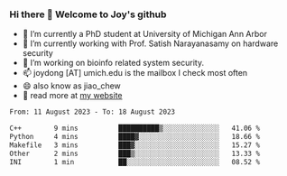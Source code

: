 ### Hi there 👋 Welcome to Joy's github

- 🔭 I’m currently a PhD student at University of Michigan Ann Arbor
- 🌱 I’m currently working with Prof. Satish Narayanasamy on hardware security
- 👯 I’m working on bioinfo related system security. 
- 📫 joydong [AT] umich.edu is the mailbox I check most often
- 😄 also know as jiao_chew
- 💬 read more at [my website](https://joydddd.github.io/)
<!--START_SECTION:waka-->

```txt
From: 11 August 2023 - To: 18 August 2023

C++        9 mins          ██████████▒░░░░░░░░░░░░░░   41.06 %
Python     4 mins          ████▓░░░░░░░░░░░░░░░░░░░░   18.66 %
Makefile   3 mins          ███▓░░░░░░░░░░░░░░░░░░░░░   15.27 %
Other      2 mins          ███▒░░░░░░░░░░░░░░░░░░░░░   13.33 %
INI        1 min           ██░░░░░░░░░░░░░░░░░░░░░░░   08.52 %
```

<!--END_SECTION:waka-->
